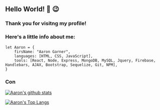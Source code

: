 ## Hello World! 👋  :wink:
### Thank you for visitng my profile!

### Here's a little info about me:
```
let Aaron = {
    firsName: "Aaron Garner",
    languages: [HTML, CSS, JavaScript],
    tools: [React, Node, Express, MongoDB, MySQL, Jquery, Firebase, Handlebars, AJAX, Bootstrap, Sequelize, Git, NPM],
}
```
### Con

[![Aaron's github stats](https://github-readme-stats.vercel.app/api?username=aaron-G18&hide=stars&show_icons=true&theme=dark)](https://github.com/anuraghazra/github-readme-stats)

[![Aaron's Top Langs](https://github-readme-stats.vercel.app/api/top-langs/?username=aaron-G18&theme=dark&layout=compact)](https://github.com/anuraghazra/github-readme-stats)

<!--
**aaron-G18/aaron-G18** is a ✨ _special_ ✨ repository because its `README.md` (this file) appears on your GitHub profile.

Here are some ideas to get you started:

- 🔭 I’m currently working on ...
- 🌱 I’m currently learning ...
- 👯 I’m looking to collaborate on ...
- 🤔 I’m looking for help with ...
- 💬 Ask me about ...
- 📫 How to reach me: ...
- 😄 Pronouns: ...
- ⚡ Fun fact: ...
-->
